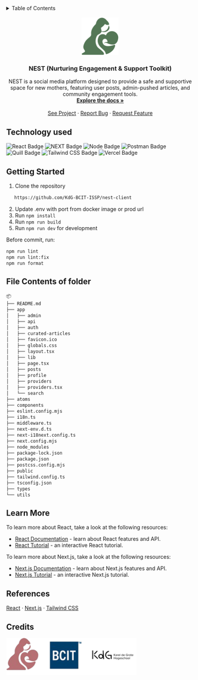 <!-- TABLE OF CONTENTS -->
<details>
  <summary>Table of Contents</summary>
  <ol>
    <li>
      <a href="#technology-used">Technology used</a>      
    </li>
    <li><a href="#getting-started">Getting started</a></li>
    <li><a href="#file-contents-of-folder">File Contents of folder</a></li>
    <li><a href="#learn-more">Learn More</a></li>
    <li><a href="#references">References</a></li>
  </ol>
</details>
<br />
<div align="center">
  <a href="https://github.com/gdcho/notion-lib">
    <img src="/public/logo.svg" alt="Logo" width="100" height="100">
  </a>

  <h3 align="center">NEST (Nurturing Engagement & Support Toolkit)</h3>

  <p align="center">
    NEST is a social media platform designed to provide a safe and supportive space for new mothers, featuring user posts, admin-pushed articles, and community engagement tools.
    <br />
    <a href="https://github.com/KdG-BCIT-ISSP/nest-client"><strong>Explore the docs »</strong></a>
    <br />
    <br />
    <a href="https://github.com/KdG-BCIT-ISSP/nest-client">See Project</a>
    ·
    <a href="https://github.com/KdG-BCIT-ISSP/nest-client/issues">Report Bug</a>
    ·
    <a href="https://github.com/KdG-BCIT-ISSP/nest-client/issues">Request Feature</a>
  </p>
</div>

## Technology used

![React Badge](https://img.shields.io/badge/React-61DAFB?logo=react&logoColor=000&style=for-the-badge)
![NEXT Badge](https://img.shields.io/badge/NEXT.js-000000?style=for-the-badge&logo=nextdotjs&logoColor=white)
![Node Badge](https://img.shields.io/badge/Node.js-339933?style=for-the-badge&logo=nodedotjs&logoColor=white)
![Postman Badge](https://img.shields.io/badge/Postman-FF6C37?style=for-the-badge&logo=postman&logoColor=white)
![Quill Badge](https://img.shields.io/badge/Quill-000000?style=for-the-badge&logo=quill&logoColor=white)
![Tailwind CSS Badge](https://img.shields.io/badge/Tailwind%20CSS-06B6D4?style=for-the-badge&logo=tailwind-css&logoColor=white)
![Vercel Badge](https://img.shields.io/badge/Vercel-000000?style=for-the-badge&logo=vercel&logoColor=white)

## Getting Started

1. Clone the repository

```sh
   https://github.com/KdG-BCIT-ISSP/nest-client
```

2. Update .env with port from docker image or prod url
3. Run `npm install`
4. Run `npm run build`
5. Run `npm run dev` for development

Before commit, run:

```
npm run lint
npm run lint:fix
npm run format
```

## File Contents of folder

```
📦
├── README.md
├── app
│   ├── admin
│   ├── api
│   ├── auth
│   ├── curated-articles
│   ├── favicon.ico
│   ├── globals.css
│   ├── layout.tsx
│   ├── lib
│   ├── page.tsx
│   ├── posts
│   ├── profile
│   ├── providers
│   ├── providers.tsx
│   └── search
├── atoms
├── components
├── eslint.config.mjs
├── i18n.ts
├── middleware.ts
├── next-env.d.ts
├── next-i18next.config.ts
├── next.config.mjs
├── node_modules
├── package-lock.json
├── package.json
├── postcss.config.mjs
├── public
├── tailwind.config.ts
├── tsconfig.json
├── types
└── utils
```

## Learn More

To learn more about React, take a look at the following resources:

- [React Documentation](https://reactjs.org/docs/getting-started.html) - learn about React features and API.
- [React Tutorial](https://reactjs.org/tutorial/tutorial.html) - an interactive React tutorial.

To learn more about Next.js, take a look at the following resources:

- [Next.js Documentation](https://nextjs.org/docs/getting-started) - learn about Next.js features and API.
- [Next.js Tutorial](https://nextjs.org/learn/basics/create-nextjs-app) - an interactive Next.js tutorial.

## References

[React](https://reactjs.org/) ·
[Next.js](https://nextjs.org/) ·
[Tailwind CSS](https://tailwindcss.com/)

## Credits

<img src="/public/nest-kdg-bcit.png" alt="KdG BCIT NEST" width="350" height="100">
